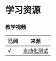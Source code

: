 # 学习资源

### 教学视频

| 已阅  | 来源                                                   |
|-----|------------------------------------------------------|
| √   | [自动化测试](https://www.bilibili.com/video/BV16A411C7Ue) |
